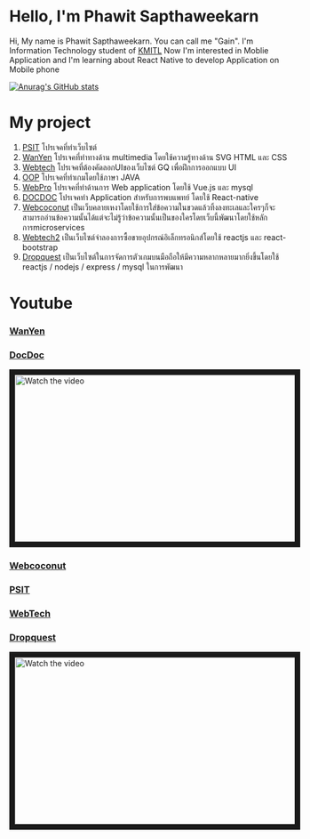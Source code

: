 # Hello, I'm Phawit Sapthaweekarn
Hi, My name is Phawit Sapthaweekarn. You can call me "Gain". I'm Information Technology student of [KMITL](https://www.it.kmitl.ac.th/en/) Now I'm interested in Moblie Application and I'm learning about React Native to develop Application on Mobile phone

[![Anurag's GitHub stats](https://github-readme-stats.vercel.app/api?username=phawit-s&show_icons=true&theme=algolia)](https://github.com/anuraghazra/github-readme-stats)

# My project
1. [PSIT](https://github.com/phawit-s/PSIT-Project-2019) โปรเจคที่ทำเว็บไซต์
2. [WanYen](https://github.com/fluke1352/WanYen) โปรเจคที่ทำทางด้าน multimedia โดยใช้ความรู้ทางด้าน SVG HTML และ CSS
3. [Webtech](https://github.com/phawit-s/webtech-get-A) โปรเจคที่ต้องคัดลอกUIของเว็บไซต์ GQ เพื่อฝึกการออกแบบ UI
4. [OOP](https://github.com/phawit-s/OOP_GET_A) โปรเจคที่ทำเกมโดยใช้ภาษา JAVA
5. [WebPro](https://github.com/phawit-s/webpro_GET_A) โปรเจคที่ทำด้านการ Web application โดยใช้ Vue.js และ mysql
6. [DOCDOC](https://github.com/phawit-s/docdoc) โปรเจคทำ Application สำหรับการพบแพทย์ โดยใช้ React-native 
7. [Webcoconut](https://github.com/phawit-s/WebCoconut) เป็นเว็บคลายเหงาโดยใช้การใส่ข้อความในขวดแล้วทิ้งลงทะเลและใครๆก็จะสามารถอ่านข้อความนั้นได้แต่จะไม่รู้ว่าข้อความนั้นเป็นของใครโดยเว็บนี้พัฒนาโดยใช้หลักการmicroservices
8. [Webtech2](https://github.com/phawit-s/Webtech2022) เป็นเว็บไซต์จำลองการซื้อขายอุปกรณ์อิเล็กทรอนิกส์โดยใช้ reactjs และ react-bootstrap
9. [Dropquest](https://github.com/phawit-s/DropQuest-website) เป็นเว็บไซต์ในการจัดการตัวเกมบนมือถือให้มีความหลากหลายมากยิ่งขึ้นโดยใช้ reactjs / nodejs / express / mysql ในการพัฒนา

# Youtube

### [WanYen](https://www.youtube.com/watch?v=jvEHmKhoUWg)

### [DocDoc](https://youtu.be/MtHY7Z6pYSU)

<a href="https://youtu.be/MtHY7Z6pYSU" target="_blank">
 <img src="https://cdn.discordapp.com/attachments/686119492723802132/951401587983675412/unknown.png" alt="Watch the video" width="600" height="300" border="10" />
</a>

### [Webcoconut](https://www.youtube.com/watch?v=UR9MG89r4Ws)

### [PSIT](https://youtu.be/GrX8jFsIrqM)

### [WebTech](https://youtu.be/4bvZBjh_1Ak)


### [Dropquest](https://www.youtube.com/watch?v=3T1t3JYMzgk)

<a href="https://www.youtube.com/watch?v=3T1t3JYMzgk" target="_blank">
 <img src="https://cdn.discordapp.com/attachments/686119492723802132/1111170569925304370/image.png" alt="Watch the video" width="600" height="300" border="10" />
</a>
